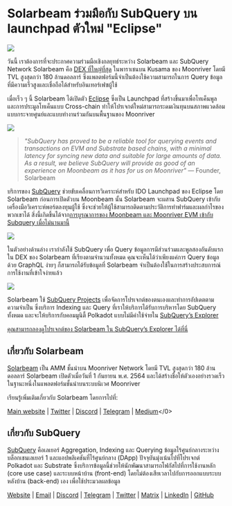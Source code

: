 # Solarbeam ร่วมมือกับ SubQuery บน launchpad ตัวใหม่ "Eclipse"

![](https://miro.medium.com/max/1400/1*ZG9NqT9GIXax5SBpNn5ipg.png)

วันนี้ เราต้องการที่จะประกาศความร่วมมือเชิงกลยุทธ์ระหว่าง Solarbeam และ SubQuery Network Solarbeam คือ [DEX ที่ใหญ่ที่สุด](https://defillama.com/chain/Moonriver) ในพาราเชนบน Kusama ของ Moonriver โดยมี TVL สูงสุดกว่า 180 ล้านดอลลาร์ ซึ่งแพลตฟอร์มนี้จำเป็นต้องใช้ความสามารถในการ Query ข้อมูลที่มีความเร็วสูงและเชื่อถือได้สำหรับอินเทอร์เฟซผู้ใช้

เมื่อเร็ว ๆ นี้ Solarbeam ได้เปิดตัว [Eclipse](https://app.solarbeam.io/eclipse) ซึ่งเป็น Launchpad ที่สร้างขึ้นมาเพื่อโทเค็นพูลและการประมูลโทเค็นแบบ Cross-chain ทำให้โปรเจกต์ใหม่สามารถระดมเงินทุนบนสภาพแวดล้อมแบบกระจายศูนย์และแบบทำงานร่วมกันบนพื้นฐานของ Moonriver

![](https://miro.medium.com/max/1400/1*IbRN8EnymWvqvh0sx_PNKw.png)

> _"SubQuery has proved to be a reliable tool for querying events and transactions on EVM and Substrate based chains, with a minimal latency for syncing new data and suitable for large amounts of data. As a result, we believe SubQuery will provide as good of an experience on Moonbeam as it has for us on Moonriver"_ — Founder, Solarbeam

บริการของ [SubQuery](https://subquery.network/) ช่วยขับเคลื่อนการวิเคราะห์สำหรับ IDO Launchpad ของ Eclipse โดย Solarbeam ก่อนการเปิดตัวบน Moonbeam นั้น Solarbeam จะผสาน SubQuery เข้ากับเครื่องมือวิเคราะห์พอร์ตลงทุนผู้ใช้ ซึ่งจะช่วยให้ผู้ใช้สามารถติดตามประวัติการทำฟาร์มและผลกำไรของพวกเขาได้ สิ่งนี้เกิดขึ้นได้จาก[การบูรณาการของ Moonbeam และ Moonriver EVM เข้ากับ Subquery เมื่อไม่นานมานี้](./20211028-moonbeam-evm.md)

![](https://miro.medium.com/max/1400/1*6_iO6tLt4RxxMvs8u-F_Bg.png)

ในตัวอย่างด้านล่าง เรากำลังใช้ SubQuery เพื่อ Query ข้อมูลการมีส่วนร่วมและพูลสองอันดับแรกใน DEX ของ Solarbeam ที่เรียงตามจำนวนทั้งหมด คุณจะเห็นได้ว่าเพียงแค่การ Query ข้อมูลด้วย GraphQL ง่ายๆ ก็สามารถได้รับข้อมูลที่ Solarbeam จำเป็นต้องใช้ในการสร้างประสบการณ์การใช้งานที่เข้าใจง่ายแล้ว

![](https://miro.medium.com/max/1400/1*5iCwSaU96UtDMFA1MruRlA.png)

Solarbeam ใช้ [SubQuery Projects](https://project.subquery.network/) เพื่อจัดการโปรเจกต์ของตนเองและทำการอัปเดตตามความจำเป็น ซึ่งบริการ Indexing และ Query ที่เราให้บริการได้รับการบริหารโดย SubQuery ทั้งหมด และจะให้บริการกับคอมมูนิตี้ Polkadot แบบไม่มีค่าใช้จ่ายใน [SubQuery’s Explorer](https://explorer.subquery.network/)

[คุณสามารถลองดูโปรเจกต์ของ Solarbeam ใน SubQuery’s Explorer ได้ที่นี่](https://explorer.subquery.network/subquery/csntest/eclipse)

## เกี่ยวกับ Solarbeam

[Solarbeam](https://solarbeam.io/) เป็น AMM ชั้นนำบน Moonriver Network โดยมี TVL สูงสุดกว่า 180 ล้านดอลลาร์ Solarbeam เปิดตัวเมื่อวันที่ 1 กันยายน พ.ศ. 2564 และได้สร้างชื่อให้ตัวเองอย่างรวดเร็วในฐานะหนึ่งในแพลตฟอร์มชั้นนำบนระบบนิเวศ Moonriver

เรียนรู้เพิ่มเติมเกี่ยวกับ Solarbeam โดยการไปที่:

[Main website](https://solarbeam.io/exchange/swap) | [Twitter](https://twitter.com/solarbeamio) | [Discord](http://discord.gg/rK4AjZXuwf) | [Telegram](http://t.me/solarbeamio) | [Medium](https://solarbeam.medium.com/)</0>

## เกี่ยวกับ SubQuery

[SubQuery](https://subquery.network/) คือเลเยอร์ Aggregation, Indexing และ Querying ข้อมูลไร้ศูนย์กลางระหว่างบล็อกเชนเลเยอร์ 1 และแอปพลิเคชันที่ไร้ศูนย์กลาง (DApp) ปัจจุบันมุ่งเน้นไปที่โปรเจกต์ Polkadot และ Substrate ซึ่งบริการข้อมูลนี้ช่วยให้นักพัฒนาสามารถโฟกัสไปที่การใช้งานหลัก (core use case) และระบบหน้าบ้าน (front-end) โดยไม่ต้องเสียเวลาไปกับการออกแบบระบบหลังบ้าน (back-end) เอง เพื่อใช้ประมวลผลข้อมูล

[Website](https://subquery.network/) | [Email](mailto:hello@subquery.network) | [Discord](https://discord.com/invite/78zg8aBSMG) | [Telegram](https://t.me/subquerynetwork) | [Twitter](https://twitter.com/subquerynetwork) | [Matrix](https://matrix.to/#/#subquery:matrix.org) | [LinkedIn](https://www.linkedin.com/company/subquery) | [GitHub](https://github.com/subquery)
